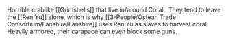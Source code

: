 Horrible crablike [[Grimshells]] that live in/around Coral.  They tend to leave the [[Ren'Yu]] alone, which is why [[3-People/Ostean Trade Consortium/Lanshire/Lanshire]] uses Ren’Yu as slaves to harvest coral.  Heavily armored, their carapace can even block some guns.